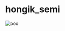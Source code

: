 # hongik_semi

![ooo](https://github.com/user-attachments/assets/7a0b1dd2-1b14-4479-adb4-f53161cc04d3)

